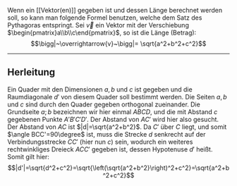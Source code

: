 Wenn ein [[Vektor(en)]] gegeben ist und dessen Länge berechnet werden soll, so kann man folgende Formel benutzen, welche dem Satz des Pythagoras entspringt.
Sei $\vec{v}$ ein Vektor mit der Verschiebung $\begin{pmatrix}a\\b\\c\end{pmatrix}$, so ist die Länge (Betrag):
$$\bigg|~\overrightarrow{v}~\bigg|=
\sqrt{a^2+b^2+c^2}$$

---
## Herleitung
Ein Quader mit den Dimensionen $a,b$ und $c$ ist gegeben und die Raumdiagonale $d'$ von diesem Quader soll bestimmt werden. Die Seiten $a,b$ und $c$ sind durch den Quader gegeben orthogonal zueinander. Die Grundseite $a;b$ bezeichnen wir hier einmal $ABCD$, und die mit Abstand $c$ gegebenen Punkte $A'B'C'D'$.
Der Abstand von $AC'$ wird hier also gesucht. Der Abstand von $AC$ ist $|d|=\sqrt{a^2+b^2}$. Da $C'$ über $C$ liegt, und somit $\angle BCC'=90\degree$ ist, muss die Strecke $d$ senkrecht auf der Verbindungsstrecke $CC'$ (hier nun $c$) sein, wodurch ein weiteres rechtwinkliges Dreieck $ACC'$ gegeben ist, dessen Hypotenuse $d'$ heißt.
Somit gilt hier:
$$|d'|=\sqrt{d^2+c^2}=\sqrt{\left(\sqrt{a^2+b^2}\right)^2+c^2}=\sqrt{a^2+b^2+c^2}$$